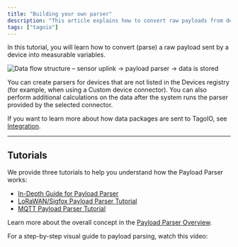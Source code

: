 ```yaml
---
title: "Building your own parser"
description: "This article explains how to convert raw payloads from devices into measurable variables using the TagoIO Payload Parser and links to three step-by-step tutorials plus a video walkthrough."
tags: ["tagoio"]
---
```

In this tutorial, you will learn how to convert (parse) a raw payload sent by a device into measurable variables.

![Data flow structure – sensor uplink → payload parser → data is stored](/docs_imagem/tagoio/building-your-own-parser-2.png)

You can create parsers for devices that are not listed in the Devices registry (for example, when using a Custom device connector). You can also perform additional calculations on the data after the system runs the parser provided by the selected connector.

If you want to learn more about how data packages are sent to TagoIO, see [Integration](../integrations/connector-overview).

---

## Tutorials

We provide three tutorials to help you understand how the Payload Parser works:

- [In-Depth Guide for Payload Parser](../payload-parser/payload-parser-overview#in-depth-guide)
- [LoRaWAN/Sigfox Payload Parser Tutorial](../payload-parser/lorawan-sigfox-payload-parser-tutorial)
- [MQTT Payload Parser Tutorial](../payload-parser/mqtt-payload-parser-tutorial)

Learn more about the overall concept in the [Payload Parser Overview](../payload-parser/payload-parser-overview).

For a step-by-step visual guide to payload parsing, watch this video:

<!-- Image placeholder removed for build -->